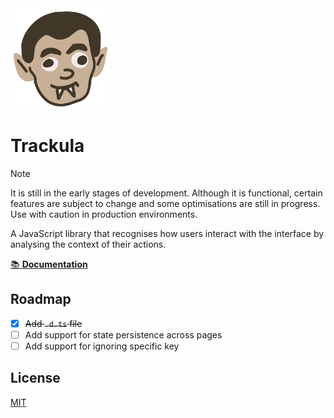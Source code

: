 <img src="https://raw.githubusercontent.com/kabarchonok/trackula/main/docs/public/icon.svg" width="160" height="161">

# Trackula

> [!NOTE]
> It is still in the early stages of development. Although it is functional, certain features are subject to change and some optimisations are still in progress. Use with caution in production environments.

A JavaScript library that recognises how users interact with the interface by analysing the context of their actions.

[📚 **Documentation**](https://tracku.la/)


## Roadmap

- [x] ~~Add `.d.ts` file~~
- [ ] Add support for state persistence across pages
- [ ] Add support for ignoring specific key

## License

[MIT](./LICENSE)
